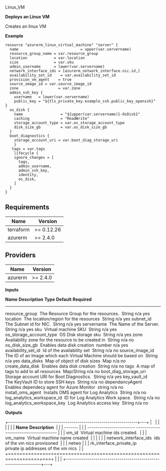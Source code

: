 Linux_VM

**Deploys an Linux VM**

Creates an linux VM

**Example**
```hcl
resource "azurerm_linux_virtual_machine" "server" {
  name                            = upper(var.servername)
  resource_group_name = var.resource_group
  location            = var.location
  size                = var.sku
  admin_username      = lower(var.servername)
  network_interface_ids = [azurerm_network_interface.nic.id,]
  availability_set_id    = var.availability_set_id
  provision_vm_agent    = true
  source_image_id = var.source_image_id
  zone                  = var.zone
  admin_ssh_key {
    username   = lower(var.servername)
    public_key = "${tls_private_key.example_ssh.public_key_openssh}"
}
  os_disk {
    name                 = "${upper(var.servername)}-OsDisk1"
    caching              = "ReadWrite"
    storage_account_type = var.os_storage_account_type
    disk_size_gb         = var.os_disk_size_gb
  }
  boot_diagnostics {
    storage_account_uri = var.boot_diag_storage_uri
    }
   tags = var.tags
    lifecycle {
    ignore_changes = [
      tags,
      admin_username,
      admin_ssh_key,
      identity,
      os_disk, 
    ]
  }
}
```

## Requirements

| Name | Version |
|------|---------|
| terraform | >= 0.12.26 |
| azurerm | >= 2.4.0 |

## Providers

| Name | Version |
|------|---------|
| azurerm | >= 2.4.0 |

**Inputs**

  **Name**                       **Description**                                                     **Type**     **Default**   **Required**
  ------------------------------ ------------------------------------------------------------------- ------------ ------------- --------------
  resource_group                 The Resource Group for the resources.                               String       n/a           yes
  location                       The location/region for the resources                               String       n/a           yes
  subnet_id                      The Subnet id for NIC.                                              String       n/a           yes
  servername                     The Name of the Server.                                             String       n/a           yes
  sku                            Virtual machine SKU                                                 String       n/a           yes
  os_storage_account_type        OS Disk storage sku                                                 String       n/a           yes
  zone                           Availability zone for the resource to be created in                 String       n/a           no
  os_disk_size_gb                Enables data disk creation                                          number       n/a           yes
  availability_set_id            Id of the availability set                                          String       n/a           no
  source_image_id                The ID of an Image which each Virtual Machine should be based on    String       n/a           yes
  data_disks                     Map of object of disk sizes                                         Map          n/a           no
  create_data_disk               Enables data disk creation                                          String       n/a           no
  tags                           A map of tags to add to all resources                               Map/String   n/a           no
  boot_diag_storage_uri          Storage account URI for Boot Diagnostics.                           String       n/a           yes
  key_vault_id                   The KeyVault ID to store SSH keys                                   String       n/a           no
  dependancyAgent                Enables dependecy agent for Azure Monitor                           string       n/a           no
  install_oms_agent              Installs OMS agent for Log Analytics                                String       n/a           no
  log_analytics_workspace_id     ID for Log Analytics Work space.                                    String       n/a           no
  log_analytics_workspace_key    Log Analytics access key                                            String       n/a           no

**Outputs**

+-----------------------------------------------------------------+---+
|                                                                 |   |
|                                                                 |   |
|   **Name**                        **Description**               |   |
|   -------                                                       |   |
| ------------------------ -------------------------------------- |   |
|   vm_id                           Virtual machine ids created.  |   |
|   vm_name                         Virtual machine name created  |   |
|                                                                 |   |
|  network_interface_ids           ids of the vm nics provisoned  |   |
|   netwo                                                         |   |
| rk_interface_private_ip    private ip addresses of the vm nics  |   |
+=================================================================+===+
|                                                                 |   |
+-----------------------------------------------------------------+---+

